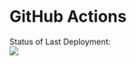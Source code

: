 # GitHub Actions

Status of Last Deployment:<br>
<img src="https://github.com/Agathon006/shev-overflow/workflows/CI/badge.svg?branch=master"><br>

